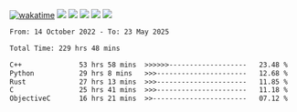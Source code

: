 [![wakatime](https://wakatime.com/badge/user/368879df-dc38-4b1a-86c4-8a2054a0e074.svg)](https://wakatime.com/@368879df-dc38-4b1a-86c4-8a2054a0e074)
<img src="https://img.shields.io/badge/Windows-0078D6?style=flat&logo=Windows&logoColor=white">
<img src="https://img.shields.io/badge/IntelliJ_IDEA-000000.svg?style=flat&logo=IntelliJ-IDEA&logoColor=white">
<img src="https://img.shields.io/badge/CLion-000000.svg?style=flat&logo=CLion&logoColor=white">
<img src="https://img.shields.io/badge/Visual_Studio_Code-007ACC?style=flat&logo=Visual-Studio-Code&logoColor=white">
<img src="https://img.shields.io/badge/Discord-5865F2?label=kano42&style=flat&logo=discord&logoColor=white">
<br>


<!--START_SECTION:waka-->

```txt
From: 14 October 2022 - To: 23 May 2025

Total Time: 229 hrs 48 mins

C++              53 hrs 58 mins  >>>>>>-------------------   23.48 %
Python           29 hrs 8 mins   >>>----------------------   12.68 %
Rust             27 hrs 13 mins  >>>----------------------   11.85 %
C                25 hrs 41 mins  >>>----------------------   11.18 %
ObjectiveC       16 hrs 21 mins  >>-----------------------   07.12 %
```

<!--END_SECTION:waka-->
